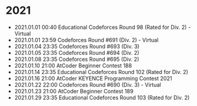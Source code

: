 # 2021

- 2021.01.01 00:40 Educational Codeforces Round 98 (Rated for Div. 2) - Virtual
- 2021.01.01 23:59 Codeforces Round #691 (Div. 2) - Virtual
- 2021.01.04 23:35 Codeforces Round #693 (Div. 3)
- 2021.01.05 23:35 Codeforces Round #694 (Div. 2)
- 2021.01.08 23:35 Codeforces Round #695 (Div. 2)
- 2021.01.10 21:00 AtCoder Beginner Contest 188
- 2021.01.14 23:35 Educational Codeforces Round 102 (Rated for Div. 2)
- 2021.01.16 21:00 AtCoder KEYENCE Programming Contest 2021
- 2021.01.22 22:00 Codeforces Round #690 (Div. 3) - Virtual
- 2021.01.23 21:00 AtCoder Beginner Contest 189
- 2021.01.29 23:35 Educational Codeforces Round 103 (Rated for Div. 2)
